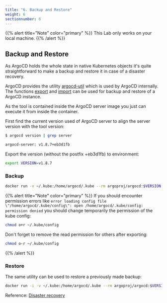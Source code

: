 ```yaml
---
title: "6. Backup and Restore"
weight: 6
sectionnumber: 6
---
```


{{% alert title="Note" color="primary" %}}
This Lab only works on your local machine.
{{% /alert %}}


## Backup and Restore

As ArgoCD holds the whole state in native Kubernetes objects it's quite straightforward to make a backup and restore it in case of a disaster recovery.

ArgoCD provides the utility [argocd-util](https://argoproj.github.io/argo-cd/operator-manual/server-commands/argocd-util) which is used by ArgoCD internally. The functions [export](https://argoproj.github.io/argo-cd/operator-manual/server-commands/argocd-util_export) and [import](https://argoproj.github.io/argo-cd/operator-manual/server-commands/argocd-util_import) can be used for backup and restore of a ArgoCD instance.

As the tool is contained inside the ArgoCD server image you just can execute it from inside the container.

First find the current version used of ArgoCD server to align the server version with the tool version:

```bash
$ argocd version | grep server

argocd-server: v1.8.7+eb3d1fb
```

Export the version (without the postfix +eb3d1fb) to environment:

```bash
export VERSION=v1.8.7
```


### Backup

```bash
docker run -v ~/.kube:/home/argocd/.kube --rm argoproj/argocd:$VERSION argocd-util export --namespace={{% param argoInfraNamespace %}} > argocd-backup.yaml
```

{{% alert title="Note" color="primary" %}}
If you should encounter permission errors like `error loading config file \"/home/argocd/.kube/config\": open /home/argocd/.kube/config: permission denied` you should change temporarily the permission of the kube config:

```bash
chmod o+r ~/.kube/config
```

Don't forget to remove the read permission for others after exporting:
```bash
chmod o-r ~/.kube/config
```
{{% /alert %}}


### Restore

The same utility can be used to restore a previously made backup:

```bash
docker run -i -v ~/.kube:/home/argocd/.kube --rm argoproj/argocd:$VERSION argocd-util import --namespace=<destination-namespace> - < argocd-backup.yaml
```

Reference: [Disaster recovery](https://argoproj.github.io/argo-cd/operator-manual/disaster_recovery/)
